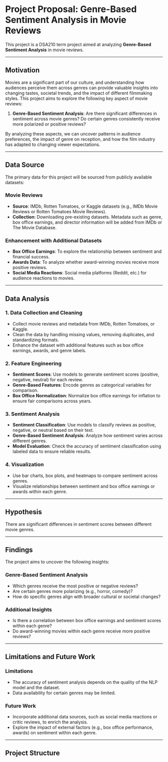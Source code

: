 # Project Proposal: Genre-Based Sentiment Analysis in Movie Reviews

This project is a DSA210 term project aimed at analyzing **Genre-Based Sentiment Analysis** in movie reviews.

---

## Motivation
Movies are a significant part of our culture, and understanding how audiences perceive them across genres can provide valuable insights into changing tastes, societal trends, and the impact of different filmmaking styles. This project aims to explore the following key aspect of movie reviews:

1. **Genre-Based Sentiment Analysis**: Are there significant differences in sentiment across movie genres? Do certain genres consistently receive more polarized or positive reviews?

By analyzing these aspects, we can uncover patterns in audience preferences, the impact of genre on reception, and how the film industry has adapted to changing viewer expectations.

---

## Data Source
The primary data for this project will be sourced from publicly available datasets:

### Movie Reviews
- **Source**: IMDb, Rotten Tomatoes, or Kaggle datasets (e.g., IMDb Movie Reviews or Rotten Tomatoes Movie Reviews).
- **Collection**: Downloading pre-existing datasets. Metadata such as genre, box office earnings, and director information will be added from IMDb or The Movie Database.

### Enhancement with Additional Datasets
- **Box Office Earnings**: To explore the relationship between sentiment and financial success.
- **Awards Data**: To analyze whether award-winning movies receive more positive reviews.
- **Social Media Reactions**: Social media platforms (Reddit, etc.) for audience reactions to movies.

---

## Data Analysis

### 1. Data Collection and Cleaning
- Collect movie reviews and metadata from IMDb, Rotten Tomatoes, or Kaggle.
- Clean the data by handling missing values, removing duplicates, and standardizing formats.
- Enhance the dataset with additional features such as box office earnings, awards, and genre labels.

### 2. Feature Engineering
- **Sentiment Scores**: Use models to generate sentiment scores (positive, negative, neutral) for each review.
- **Genre-Based Features**: Encode genres as categorical variables for comparison.
- **Box Office Normalization**: Normalize box office earnings for inflation to ensure fair comparisons across years.

### 3. Sentiment Analysis
- **Sentiment Classification**: Use models to classify reviews as positive, negative, or neutral based on their text.
- **Genre-Based Sentiment Analysis**: Analyze how sentiment varies across different genres.
- **Model Evaluation**: Check the accuracy of sentiment classification using labeled data to ensure reliable results.

### 4. Visualization
- Use bar charts, box plots, and heatmaps to compare sentiment across genres.
- Visualize relationships between sentiment and box office earnings or awards within each genre.

---

## Hypothesis
There are significant differences in sentiment scores between different movie genres.

---

## Findings
The project aims to uncover the following insights:

### Genre-Based Sentiment Analysis
- Which genres receive the most positive or negative reviews?
- Are certain genres more polarizing (e.g., horror, comedy)?
- How do specific genres align with broader cultural or societal changes?

### Additional Insights
- Is there a correlation between box office earnings and sentiment scores within each genre?
- Do award-winning movies within each genre receive more positive reviews?

---

## Limitations and Future Work

### Limitations
- The accuracy of sentiment analysis depends on the quality of the NLP model and the dataset.
- Data availability for certain genres may be limited.

### Future Work
- Incorporate additional data sources, such as social media reactions or critic reviews, to enrich the analysis.
- Explore the impact of external factors (e.g., box office performance, awards) on sentiment within each genre.

---

## Project Structure

